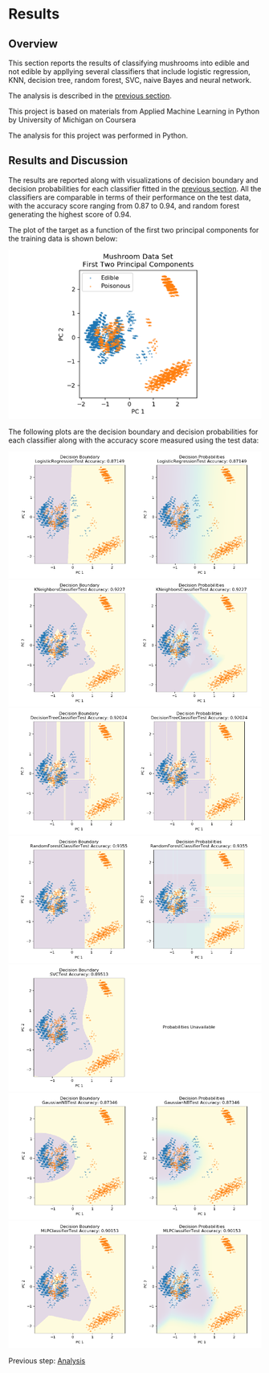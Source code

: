 # Results

## Overview

This section reports the results of classifying mushrooms into edible and not edible by appllying several classifiers that include logistic regression, KNN, decision tree, random forest, SVC, naive Bayes and neural network.

The analysis is described in the [previous section](https://eagronin.github.io/mushroom-classification-analyze).

This project is based on materials from Applied Machine Learning in Python by University of Michigan on Coursera

The analysis for this project was performed in Python.

## Results and Discussion

The results are reported along with visualizations of decision boundary and decision probabilities for each classifier fitted in the [previous section](https://eagronin.github.io/mushroom-classification-analyze).  All the classifiers are comparable in terms of their performance on the test data, with the accuracy score ranging from 0.87 to 0.94, and random forest generating the highest score of 0.94.

The plot of the target as a function of the first two principal components for the training data is shown below:

![](https://github.com/eagronin/mushroom-classification-report/blob/master/pca.png?raw=true)

The following plots are the decision boundary and decision probabilities for each classifier along with the accuracy score measured using the test data:

![](https://github.com/eagronin/mushroom-classification-report/blob/master/logit.png?raw=true)
![](https://github.com/eagronin/mushroom-classification-report/blob/master/knn.png?raw=true)
![](https://github.com/eagronin/mushroom-classification-report/blob/master/tree.png?raw=true)
![](https://github.com/eagronin/mushroom-classification-report/blob/master/forest.png?raw=true)
![](https://github.com/eagronin/mushroom-classification-report/blob/master/svc.png?raw=true)
![](https://github.com/eagronin/mushroom-classification-report/blob/master/naive.png?raw=true)
![](https://github.com/eagronin/mushroom-classification-report/blob/master/mlp.png?raw=true)

Previous step: [Analysis](https://eagronin.github.io/mushroom-classification-analyze)
